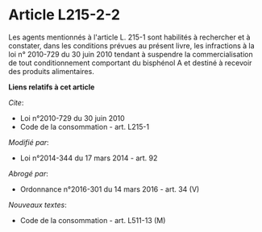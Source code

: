 # Article L215-2-2

Les agents mentionnés à l'article L. 215-1 sont habilités à rechercher et à constater, dans les conditions prévues au présent
livre, les infractions à la loi n° 2010-729 du 30 juin 2010 tendant à suspendre la commercialisation de tout conditionnement
comportant du bisphénol A et destiné à recevoir des produits alimentaires.

**Liens relatifs à cet article**

_Cite_:

  - Loi n°2010-729 du 30 juin 2010
  - Code de la consommation - art. L215-1

_Modifié par_:

  - Loi n°2014-344 du 17 mars 2014 - art. 92

_Abrogé par_:

  - Ordonnance n°2016-301 du 14 mars 2016 - art. 34 (V)

_Nouveaux textes_:

  - Code de la consommation - art. L511-13 (M)
